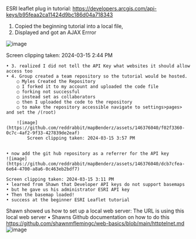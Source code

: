ESRI leaflet plug in tutorial: https://developers.arcgis.com/api-keys/b95feaa2ca11424d9bc186d04a718343

1. Copied the beginning tutorial into a local file,
2. Displayed and got an AJAX Errror


![image](https://github.com/reddrabbit/mapBenderz/assets/146376040/a097769c-05b1-4c5a-bae7-3523c5a4d654)

Screen clipping taken: 2024-03-15 2:44 PM

	• 3. realized I did not tell the API Key what websites it should allow access too
	• 4. Group created a team repository so the tutorial would be hosted.
		○ Myles Created the Repository
		○ I forked it to my account and uploaded the code file
		○ forking not successful
		○ instead set as collaborators
		○ then I uploaded the code to the repository
		○ to make the repository accessible navigate to settings>pages> and set the /(root)
			
		![image](https://github.com/reddrabbit/mapBenderz/assets/146376040/f02f3360-0c7c-4af2-9f33-427839de2eaf)
			Screen clipping taken: 2024-03-15 3:57 PM
			
			
	• now add the git hub repository as a referrer for the API key
	![image](https://github.com/reddrabbit/mapBenderz/assets/146376040/dcb7cfea-6e64-4700-a8a6-0c463eb2bdf7)

	Screen clipping taken: 2024-03-15 3:11 PM
	• learned from Shawn that Developer API keys do not support basemaps
	• but he gave us his administrator ESRI API key
	• Then the basemap loaded! 
	• success at the beginner ESRI Leaflet tutorial

Shawn showed us how to set up a local web server: The URL is using this local web server
	• Shawns Github documentation on how to do this https://github.com/shawnmflemingc/web-basics/blob/main/httptelnet.md
	![image](https://github.com/reddrabbit/mapBenderz/assets/146376040/48d1d984-d967-495e-907f-b6ec15a3bb0c)

